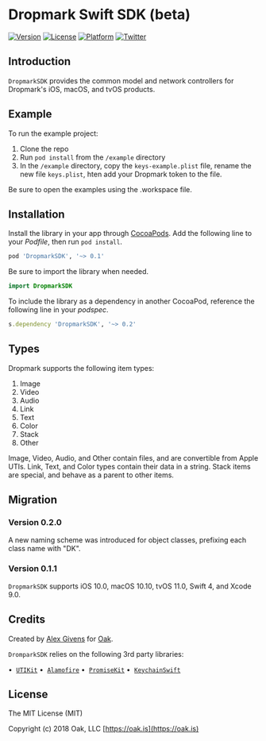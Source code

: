 Dropmark Swift SDK (beta)
=======================

[![Version](https://img.shields.io/cocoapods/v/DropmarkSDK.svg?style=flat)](https://cocoapods.org/pods/DropmarkSDK)
[![License](https://img.shields.io/cocoapods/l/DropmarkSDK.svg?style=flat)](https://cocoapods.org/pods/DropmarkSDK)
[![Platform](https://img.shields.io/cocoapods/p/DropmarkSDK.svg?style=flat)](https://cocoapods.org/pods/DropmarkSDK)
[![Twitter](https://img.shields.io/badge/twitter-%40oakstudios-blue.svg)](http://twitter.com/oakstudios)

## Introduction
`DropmarkSDK` provides the common model and network controllers for Dropmark's iOS, macOS, and tvOS products.

## Example

To run the example project:

1. Clone the repo
2. Run `pod install` from the `/example` directory
3. In the `/example` directory, copy the `keys-example.plist` file, rename the new file `keys.plist`, hten add your Dropmark token to the file. 

Be sure to open the examples using the .workspace file.

## Installation

Install the library in your app through [CocoaPods](http://cocoapods.org). Add the following line to your *Podfile*, then run `pod install`.

```ruby
pod 'DropmarkSDK', '~> 0.1'
```

Be sure to import the library when needed.

```swift
import DropmarkSDK
```

To include the library as a dependency in another CocoaPod, reference the following line in your *podspec*.

```ruby
s.dependency 'DropmarkSDK', '~> 0.2'
```

## Types

Dropmark supports the following item types:

1. Image
2. Video
3. Audio
4. Link
5. Text
6. Color
7. Stack
8. Other

Image, Video, Audio, and Other contain files, and are convertible from Apple UTIs. Link, Text, and Color types contain their data in a string. Stack items are special, and behave as a parent to other items.

## Migration

### Version 0.2.0
A new naming scheme was introduced for object classes, prefixing each class name with "DK".

### Version 0.1.1

`DropmarkSDK` supports iOS 10.0, macOS 10.10, tvOS 11.0, Swift 4, and Xcode 9.0.

## Credits

Created by [Alex Givens](http://alexgivens.com) for [Oak](https://oak.is).

`DromparkSDK` relies on the following 3rd party libraries:

•  [`UTIKit`](https://github.com/cockscomb/UTIKit)
•  [`Alamofire`](https://github.com/Alamofire/Alamofire)
•  [`PromiseKit`](https://github.com/mxcl/PromiseKit)
•  [`KeychainSwift`](https://github.com/evgenyneu/keychain-swift)

## License

The MIT License (MIT)

Copyright (c) 2018 Oak, LLC [https://oak.is](https://oak.is)
